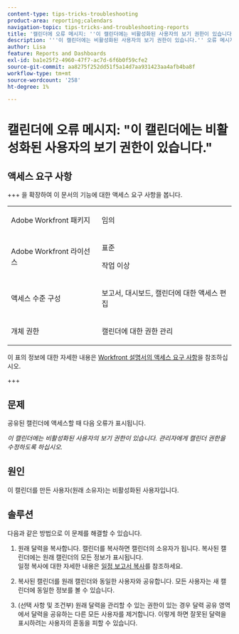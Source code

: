 ```yaml
---
content-type: tips-tricks-troubleshooting
product-area: reporting;calendars
navigation-topic: tips-tricks-and-troubleshooting-reports
title: '캘린더에 오류 메시지: ''이 캘린더에는 비활성화된 사용자의 보기 권한이 있습니다.'''
description: '''이 캘린더에는 비활성화된 사용자의 보기 권한이 있습니다.'' 오류 메시지에 대해 알아봅니다.'
author: Lisa
feature: Reports and Dashboards
exl-id: ba1e25f2-4960-47f7-ac7d-6f6b0f59cfe2
source-git-commit: aa8275f252dd51f5a14d7aa931423aa4afb4ba8f
workflow-type: tm+mt
source-wordcount: '258'
ht-degree: 1%

---
```


# 캘린더에 오류 메시지: &quot;이 캘린더에는 비활성화된 사용자의 보기 권한이 있습니다.&quot;

## 액세스 요구 사항

+++ 을 확장하여 이 문서의 기능에 대한 액세스 요구 사항을 봅니다.

<table style="table-layout:auto"> 
 <col> 
 <col> 
 <tbody> 
  <tr> 
   <td role="rowheader">Adobe Workfront 패키지</td> 
   <td> <p>임의</p> </td> 
  </tr> 
  <tr> 
   <td role="rowheader">Adobe Workfront 라이선스</td> 
   <td> 
     <p>표준</p>
     <p>작업 이상</p>
   </td> 
  </tr> 
  <tr> 
   <td role="rowheader">액세스 수준 구성</td> 
   <td> <p>보고서, 대시보드, 캘린더에 대한 액세스 편집</p> </td> 
  </tr> 
  <tr> 
   <td role="rowheader">개체 권한</td> 
   <td> <p>캘린더에 대한 권한 관리</p> </td> 
  </tr> 
 </tbody> 
</table>

이 표의 정보에 대한 자세한 내용은 [Workfront 설명서의 액세스 요구 사항](/help/quicksilver/administration-and-setup/add-users/access-levels-and-object-permissions/access-level-requirements-in-documentation.md)을 참조하십시오.

+++

## 문제

공유된 캘린더에 액세스할 때 다음 오류가 표시됩니다. 

*이 캘린더에는 비활성화된 사용자의 보기 권한이 있습니다. 관리자에게 캘린더 권한을 수정하도록 하십시오.*

## 원인

이 캘린더를 만든 사용자(원래 소유자)는 비활성화된 사용자입니다. 

## 솔루션

다음과 같은 방법으로 이 문제를 해결할 수 있습니다.

1. 원래 달력을 복사합니다. 캘린더를 복사하면 캘린더의 소유자가 됩니다. 복사된 캘린더에는 원래 캘린더의 모든 정보가 표시됩니다.\
   일정 복사에 대한 자세한 내용은 [일정 보고서 복사](../../../reports-and-dashboards/reports/calendars/copy-a-calendar-report.md)를 참조하세요.

1. 복사된 캘린더를 원래 캘린더와 동일한 사용자와 공유합니다. 모든 사용자는 새 캘린더에 동일한 정보를 볼 수 있습니다.
1. (선택 사항 및 조건부) 원래 달력을 관리할 수 있는 권한이 있는 경우 달력 공유 영역에서 달력을 공유하는 다른 모든 사용자를 제거합니다. 이렇게 하면 잘못된 달력을 표시하려는 사용자의 혼동을 피할 수 있습니다.
